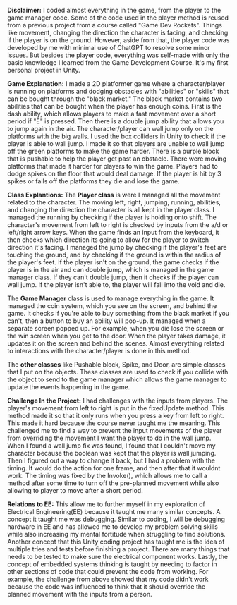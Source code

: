 **Disclaimer:** I coded almost everything in the game, from the player to the game manager code. Some of the code used in the player method is reused from a previous project from a course called "Game Dev Rockets". Things like movement, changing the direction the character is facing, and checking if the player is on the ground. However, aside from that, the player code was developed by me with minimal use of ChatGPT to resolve some minor issues. But besides the player code, everything was self-made with only the basic knowledge I learned from 
the Game Development Course. It's my first personal project in Unity.

**Game Explanation:**
I made a 2D platformer game where a character/player is running on platforms and dodging obstacles with "abilities" or "skills" that can be bought through the "black market." The black market contains two abilities that can be bought when the player has enough coins. First is the dash ability, which allows players to make a fast movement over a short period if "E" is pressed. Then there is a double jump ability that allows you to jump again in the air. The character/player can wall jump only on the platforms with the big walls. I used the box colliders in Unity to check if the player is able to wall jump. I made it so that players are unable to wall jump off the green platforms to make the game harder. There is a purple block that is pushable to help the player get past an obstacle. There were moving platforms that made it harder for players to win the game. Players had to dodge spikes on the floor that would deal damage. If the player is hit by 3 spikes or falls off the platforms they die and lose the game.

**Class Explantions:**
The **Player class** is were I managed all the movement related to the character. The moving left, right, jumping, running, abilities, and changing the direction the character is all kept in the player class. I managed the running by checking if the player is holding onto shift. The character's movement from left to right is checked by inputs from the a/d or left/right arrow keys. When the game finds an input from the keyboard, it then checks which direction its going to allow for the player to switch direction it's facing. I managed the jump by checking if the player's feet are touching the ground, and by checking if the ground is within the radius of the player's feet. If the player isn't on the ground, the game checks if the player is in the air and can double jump, which is managed in the game manager class. If they can't double jump, then it checks if the player can wall jump. If the player isn't able to, the player will fall into the void and die. 

The **Game Manager** class is used to manage everything in the game. It managed the coin system, which you see on the screen, and behind the game. It checks if you're able to buy something from the black market if you can't, then a button to buy an ability will pop-up. It managed when a separate screen popped up. For example, when you die lose the screen or the win screen when you get to the door. When the player takes damage, it updates it on the screen and behind the scenes. Almost everything related to interactions with the character/player is done in this method.

The **other classes** like Pushable block, Spike, and Door, are simple classes that I put on the objects. These classes are used to check if you collide with the object to send to the game manager which allows the game manager to update the events happening in the game.

**Challenge In the Project:**
I had challenges with the inputs from players. The player's movement from left to right is put in the fixedUpdate method. This method made it so that it only runs when you press a key from left to right. This made it hard because the course never taught me the meaning. This challenged me to find a way to prevent the input movements of the player from overriding the movement I want the player to do in the wall jump. When I found a wall jump fix was found, I found that I couldn't move my character because the boolean was kept that the player is wall jumping. Then I figured out a way to change it back, but I had a problem with the timing. It would do the action for one frame, and then after that it wouldnt work. The timing was fixed by the Invoke(), which allows me to call a method after some time to turn off the pre-planned movement while also allowing to player to move after a short period. 


**Relations to EE:**
This allow me to further myself in my exploration of Electrical Engineering(EE) because it taught me many similar concepts. A concept it taught me was debugging. Similar to coding, I will be debugging hardware in EE and  has allowed me to develop my problem solving skills while also increasing my mental fortitude when struggling to find solutions. Another concept that this Unity coding project has taught me is the idea of multiple tries and tests before finishing a project. There are many things that needs to be tested to make sure the electrical component works. Lastly, the concept of embedded systems thinking is taught by needing to factor in other sections of code that could prevent the code from working. For example, the challenge from above showed that my code didn't work because the code was influenced to think that it should override the planned movement with the inputs from a person.
